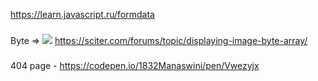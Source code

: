 https://learn.javascript.ru/formdata

###
Byte => <img src=...>
https://sciter.com/forums/topic/displaying-image-byte-array/

###
404 page - https://codepen.io/1832Manaswini/pen/Vwezyjx